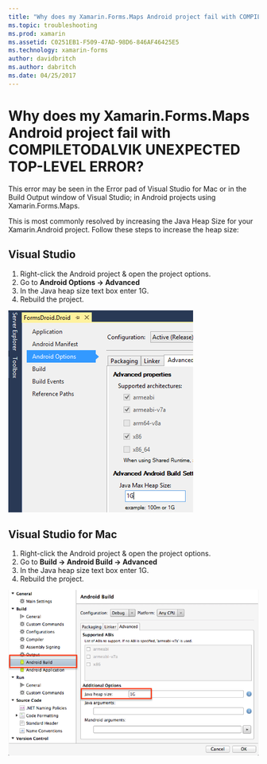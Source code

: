 ```yaml
---
title: "Why does my Xamarin.Forms.Maps Android project fail with COMPILETODALVIK UNEXPECTED TOP-LEVEL ERROR?"
ms.topic: troubleshooting
ms.prod: xamarin
ms.assetid: C0251EB1-F509-47AD-98D6-846AF46425E5
ms.technology: xamarin-forms
author: davidbritch
ms.author: dabritch
ms.date: 04/25/2017
---
```


# Why does my Xamarin.Forms.Maps Android project fail with COMPILETODALVIK UNEXPECTED TOP-LEVEL ERROR?

This error may be seen in the Error pad of Visual Studio for Mac or in the Build Output window of Visual Studio; in Android projects using Xamarin.Forms.Maps.

This is most commonly resolved by increasing the Java Heap Size for your Xamarin.Android project. Follow these steps to increase the heap size:

## Visual Studio

1. Right-click the Android project & open the project options.
2. Go to **Android Options -> Advanced**
3. In the Java heap size text box enter 1G.
4. Rebuild the project.

![Screenshot of the Visual Studio Project Options](maps-compiletodalvik-error-images/vsjavaheap.png "Android Build Options in Visual Studio")

## Visual Studio for Mac

1.  Right-click the Android project & open the project options.
2.  Go to **Build -> Android Build -> Advanced**
3.  In the Java heap size text box enter 1G.
4.  Rebuild the project.  

![Screenshot of the Visual Studio for Mac Project Options](maps-compiletodalvik-error-images/xsjavaheap.png "Android Build Options in Visual Studio for Mac")


